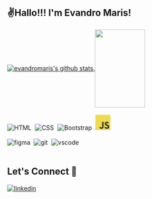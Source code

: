 
## ✌️Hallo!!! I'm Evandro Maris!

<a href="https://github.com/evandromaris">
<img height="180em" width="48%" align="center" src="https://github-readme-stats.vercel.app/api?username=evandromaris&show_icons=true&include_all_commits=true&theme=radical" alt="evandromaris's github stats" />
</a>
<a href="https://github.com/evandromaris">
<img height="180em" width="48%" align="center" src="https://github-readme-stats.vercel.app/api/top-langs/?username=evandromaris&layout=compact&theme=radical" /></a>

</br>
<div style="display: inline_block">
<br>
  <img alt="HTML" title="HTML" width="35px" src="https://cdn.jsdelivr.net/gh/devicons/devicon/icons/html5/html5-original.svg"/>&nbsp;
  <img alt="CSS" title="CSS" width="35px" src="https://cdn.jsdelivr.net/gh/devicons/devicon/icons/css3/css3-original.svg" />&nbsp;
  <img alt="Bootstrap" title="Bootstrap" width="35px" src="https://cdn.jsdelivr.net/gh/devicons/devicon/icons/bootstrap/bootstrap-original.svg" />&nbsp;
  <img alt="JS" title="JavaScript" width="35px" src="https://raw.githubusercontent.com/github/explore/master/topics/javascript/javascript.png">&nbsp;
</div>


<div style="display: inline_block">
<br>
 <img alt="figma" title="figma" width="35px" src="https://cdn.jsdelivr.net/gh/devicons/devicon/icons/figma/figma-original.svg" />&nbsp;
 <img alt="git" title="git" width="35px" src="https://cdn.jsdelivr.net/gh/devicons/devicon/icons/git/git-original.svg" />&nbsp;
 <img alt="vscode" title="vscode" width="35px" src="https://cdn.jsdelivr.net/gh/devicons/devicon/icons/vscode/vscode-original.svg" />&nbsp;
</div>
</br>


## Let's Connect :handshake:
<a alt="linkedin" title="linkedin" width="35px"  href="https://www.linkedin.com/in/evandromaris/"><img alt="linkedin" title="linkedin" width="40px" src="https://cdn.jsdelivr.net/gh/devicons/devicon/icons/linkedin/linkedin-original.svg"/>
</a>

